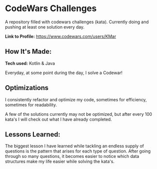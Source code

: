 # CodeWars Challenges
A repository filled with codewars challenges (kata). Currently doing and pushing at least one solution every day.

**Link to Profile:** https://www.codewars.com/users/KMar

## How It's Made:

**Tech used:** Kotlin & Java

Everyday, at some point during the day, I solve a Codewar! 

## Optimizations

I consistently refactor and optimize my code, sometimes for efficiency, sometimes for readability. 

A few of the solutions currently may not be optimized, but after every 100 kata's I will check out what I have already completed.

## Lessons Learned:

The biggest lesson I have learned while tackling an endless supply of questions is the pattern that arises for each type of question. After going through so many questions, it becomes easier to notice which data structures make my life easier while solving the kata's. 
